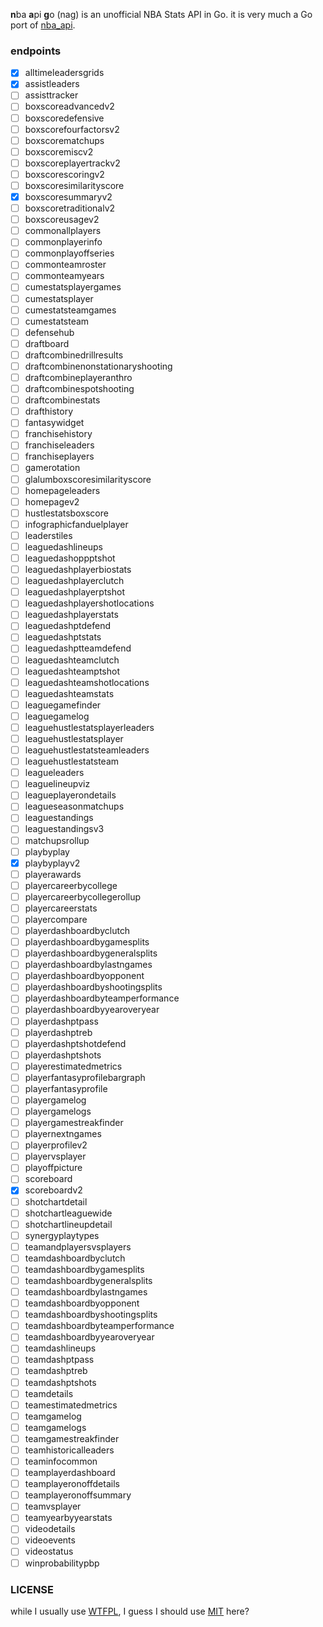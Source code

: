 **n**ba **a**pi **g**o (nag) is an unofficial NBA Stats API in Go. it is very much a Go port of [nba_api](https://github.com/swar/nba_api).

### endpoints

- [x] alltimeleadersgrids
- [x] assistleaders
- [ ] assisttracker
- [ ] boxscoreadvancedv2
- [ ] boxscoredefensive
- [ ] boxscorefourfactorsv2
- [ ] boxscorematchups
- [ ] boxscoremiscv2
- [ ] boxscoreplayertrackv2
- [ ] boxscorescoringv2
- [ ] boxscoresimilarityscore
- [x] boxscoresummaryv2
- [ ] boxscoretraditionalv2
- [ ] boxscoreusagev2
- [ ] commonallplayers
- [ ] commonplayerinfo
- [ ] commonplayoffseries
- [ ] commonteamroster
- [ ] commonteamyears
- [ ] cumestatsplayergames
- [ ] cumestatsplayer
- [ ] cumestatsteamgames
- [ ] cumestatsteam
- [ ] defensehub
- [ ] draftboard
- [ ] draftcombinedrillresults
- [ ] draftcombinenonstationaryshooting
- [ ] draftcombineplayeranthro
- [ ] draftcombinespotshooting
- [ ] draftcombinestats
- [ ] drafthistory
- [ ] fantasywidget
- [ ] franchisehistory
- [ ] franchiseleaders
- [ ] franchiseplayers
- [ ] gamerotation
- [ ] glalumboxscoresimilarityscore
- [ ] homepageleaders
- [ ] homepagev2
- [ ] hustlestatsboxscore
- [ ] infographicfanduelplayer
- [ ] leaderstiles
- [ ] leaguedashlineups
- [ ] leaguedashoppptshot
- [ ] leaguedashplayerbiostats
- [ ] leaguedashplayerclutch
- [ ] leaguedashplayerptshot
- [ ] leaguedashplayershotlocations
- [ ] leaguedashplayerstats
- [ ] leaguedashptdefend
- [ ] leaguedashptstats
- [ ] leaguedashptteamdefend
- [ ] leaguedashteamclutch
- [ ] leaguedashteamptshot
- [ ] leaguedashteamshotlocations
- [ ] leaguedashteamstats
- [ ] leaguegamefinder
- [ ] leaguegamelog
- [ ] leaguehustlestatsplayerleaders
- [ ] leaguehustlestatsplayer
- [ ] leaguehustlestatsteamleaders
- [ ] leaguehustlestatsteam
- [ ] leagueleaders
- [ ] leaguelineupviz
- [ ] leagueplayerondetails
- [ ] leagueseasonmatchups
- [ ] leaguestandings
- [ ] leaguestandingsv3
- [ ] matchupsrollup
- [ ] playbyplay
- [x] playbyplayv2
- [ ] playerawards
- [ ] playercareerbycollege
- [ ] playercareerbycollegerollup
- [ ] playercareerstats
- [ ] playercompare
- [ ] playerdashboardbyclutch
- [ ] playerdashboardbygamesplits
- [ ] playerdashboardbygeneralsplits
- [ ] playerdashboardbylastngames
- [ ] playerdashboardbyopponent
- [ ] playerdashboardbyshootingsplits
- [ ] playerdashboardbyteamperformance
- [ ] playerdashboardbyyearoveryear
- [ ] playerdashptpass
- [ ] playerdashptreb
- [ ] playerdashptshotdefend
- [ ] playerdashptshots
- [ ] playerestimatedmetrics
- [ ] playerfantasyprofilebargraph
- [ ] playerfantasyprofile
- [ ] playergamelog
- [ ] playergamelogs
- [ ] playergamestreakfinder
- [ ] playernextngames
- [ ] playerprofilev2
- [ ] playervsplayer
- [ ] playoffpicture
- [ ] scoreboard
- [x] scoreboardv2
- [ ] shotchartdetail
- [ ] shotchartleaguewide
- [ ] shotchartlineupdetail
- [ ] synergyplaytypes
- [ ] teamandplayersvsplayers
- [ ] teamdashboardbyclutch
- [ ] teamdashboardbygamesplits
- [ ] teamdashboardbygeneralsplits
- [ ] teamdashboardbylastngames
- [ ] teamdashboardbyopponent
- [ ] teamdashboardbyshootingsplits
- [ ] teamdashboardbyteamperformance
- [ ] teamdashboardbyyearoveryear
- [ ] teamdashlineups
- [ ] teamdashptpass
- [ ] teamdashptreb
- [ ] teamdashptshots
- [ ] teamdetails
- [ ] teamestimatedmetrics
- [ ] teamgamelog
- [ ] teamgamelogs
- [ ] teamgamestreakfinder
- [ ] teamhistoricalleaders
- [ ] teaminfocommon
- [ ] teamplayerdashboard
- [ ] teamplayeronoffdetails
- [ ] teamplayeronoffsummary
- [ ] teamvsplayer
- [ ] teamyearbyyearstats
- [ ] videodetails
- [ ] videoevents
- [ ] videostatus
- [ ] winprobabilitypbp

### LICENSE

while I usually use [WTFPL](http://www.wtfpl.net/faq/), I guess I should use [MIT](LICENSE) here?
